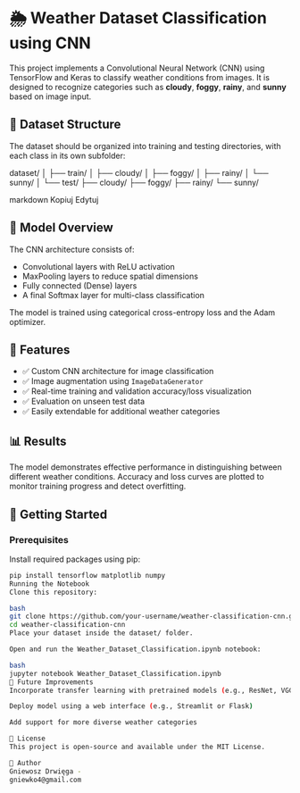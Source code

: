 # 🌦️ Weather Dataset Classification using CNN

This project implements a Convolutional Neural Network (CNN) using TensorFlow and Keras to classify weather conditions from images. It is designed to recognize categories such as **cloudy**, **foggy**, **rainy**, and **sunny** based on image input.

## 📁 Dataset Structure

The dataset should be organized into training and testing directories, with each class in its own subfolder:

dataset/
│
├── train/
│ ├── cloudy/
│ ├── foggy/
│ ├── rainy/
│ └── sunny/
│
└── test/
├── cloudy/
├── foggy/
├── rainy/
└── sunny/

markdown
Kopiuj
Edytuj

## 🧠 Model Overview

The CNN architecture consists of:

- Convolutional layers with ReLU activation
- MaxPooling layers to reduce spatial dimensions
- Fully connected (Dense) layers
- A final Softmax layer for multi-class classification

The model is trained using categorical cross-entropy loss and the Adam optimizer.

## 🔧 Features

- ✅ Custom CNN architecture for image classification
- ✅ Image augmentation using `ImageDataGenerator`
- ✅ Real-time training and validation accuracy/loss visualization
- ✅ Evaluation on unseen test data
- ✅ Easily extendable for additional weather categories

## 📊 Results

The model demonstrates effective performance in distinguishing between different weather conditions. Accuracy and loss curves are plotted to monitor training progress and detect overfitting.

## 🚀 Getting Started

### Prerequisites

Install required packages using pip:

```bash
pip install tensorflow matplotlib numpy
Running the Notebook
Clone this repository:

bash
git clone https://github.com/your-username/weather-classification-cnn.git
cd weather-classification-cnn
Place your dataset inside the dataset/ folder.

Open and run the Weather_Dataset_Classification.ipynb notebook:

bash
jupyter notebook Weather_Dataset_Classification.ipynb
📌 Future Improvements
Incorporate transfer learning with pretrained models (e.g., ResNet, VGG)

Deploy model using a web interface (e.g., Streamlit or Flask)

Add support for more diverse weather categories

📄 License
This project is open-source and available under the MIT License.

👤 Author
Gniewosz Drwięga -
gniewko4@gmail.com
